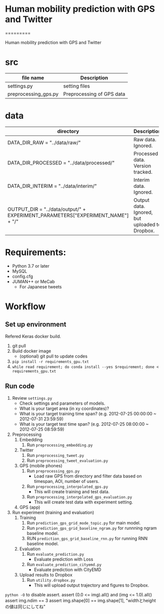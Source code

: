# Human mobility prediction with GPS and Twitter
=========

Human mobility prediction with GPS and Twitter
# src

| file name     | Description                    |
| ------------- | ------------------------------ |
| settings.py | setting files |
| preprocessing_gps.py | Preprocessing of GPS data|


# data

| directory     | Description                    |
| ------------- | ------------------------------ |
|DATA_DIR_RAW = "../data/raw/" | Raw data. Ignored. | 
|DATA_DIR_PROCESSED = "../data/processed/" | Processed data. Version tracked. |
|DATA_DIR_INTERIM = "../data/interim/" | Interim data. Ignored. |
|OUTPUT_DIR = "../data/output/" + EXPERIMENT_PARAMETERS["EXPERIMENT_NAME"] + "/" | Output data. Ignored, but uploaded to Dropbox. |

# Requirements:
- Python 3.7 or later
- MySQL
- config.cfg
- JUMAN++ or MeCab
    - For Japanese tweets


# Workflow

## Set up environment
Refered Keras docker build.

1. git pull
2. Build docker image
    - (optional) git pull to update codes
2. `pip install -r requirements_gpu.txt`
3. `while read requirement; do conda install --yes $requirement; done < requirements_gpu.txt`


## Run code

1. Review `settings.py`
    - Check settings and parameters of models.
    - What is your target area (in xy coordinates)?
    - What is your target training time span? (e.g. 2012-07-25 00:00:00 ~ 2012-07-31 23:59:59)
    - What is your target test time span? (e.g. 2012-07-25 08:00:00 ~ 2012-07-25 08:59:59) 
2. Preprocessing
    1. Embedding
        1. Run `preprocessing_embedding.py`
    2. Twitter
        1. Run `preprocessing_tweet.py`
        2. Run `preprocessing_tweet_evaluation.py`
    3. GPS (mobile phones)
        1. Run `preprocessing_gps.py`
            - Load raw GPS from directory and filter data based on timespan, AOI, number of users.
        2. Run `preprocessing_interpolated_gps.py`
            - This will create training and test data.
        3. Run `preprocessing_interpolated_gps_evaluation.py`
            - This will create test data with experiment setting.
    4. GPS (app)
3. Run experiment (training and evaluation)
    1. Training
        1. Run `prediction_gps_grid_mode_topic.py` for main model.
        2. Run `prediction_gps_grid_baseline_ngram.py` for runnning ngram baseline model.
        3. RUN `prediction_gps_grid_baseline_rnn.py` for running RNN baseline model.
    2. Evaluation
        1. Run `evaluate_prediction.py`
            - Evaluate prediction with Loss
        2. Run `evaluate_prediction_cityemd.py`
            - Evaluate prediction with CityEMD
    3. Upload results to Dropbox
        1. Run `utility.dropbox.py`
            - This will upload output trajectory and figures to Dropbox.
    
    
 `python -O` to disable assert.
 assert (0.0 <= img).all() and (img <= 1.0).all()
 assert img.ndim == 3
 assert img.shape[0] == img.shape[1], "widthとheightの値は同じにしてね"
